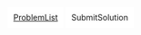 <p class="view">
  <a style="margin: auto;border: 10px solid #ffffff;" href="/problems">ProblemList</a>
  <a id="submit" style="margin: auto;border: 10px solid #ffffff;">SubmitSolution</a>
</p>

<iframe id="content" frameborder="0" scrolling="no" onload="window.problem?window.problem.resize():null" style="width: 100%;"></iframe>

<script src="/assets/js/problem.js"></script>